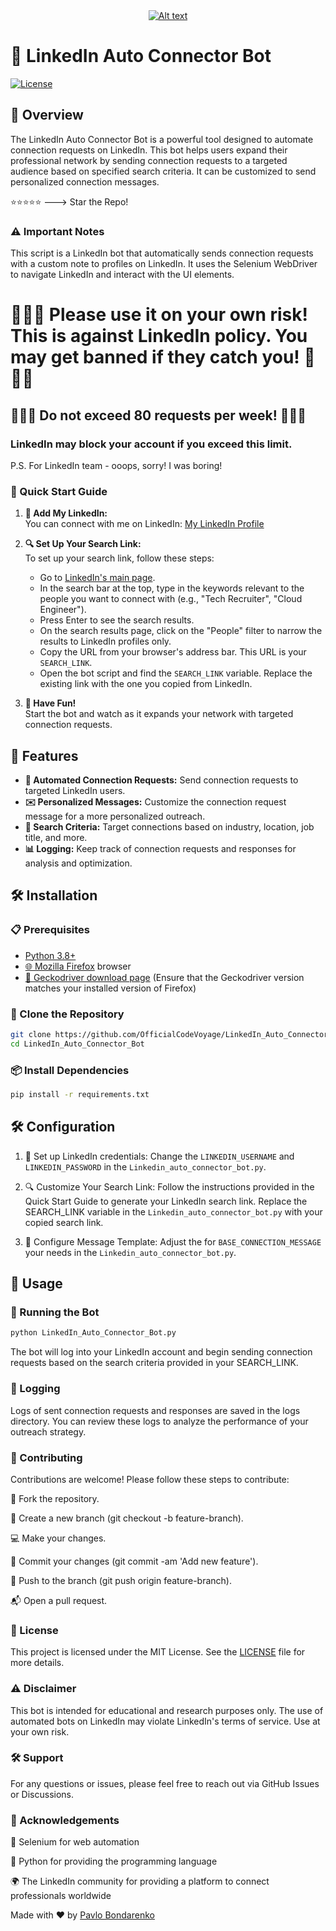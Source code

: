 <div style="text-align: center;">
    <a href="https://www.youtube.com/channel/UCk2O3jSU3_B2MMGr8wLcAdw" target="_blank" title="CodeVoyage YouTube Channel">
        <img src="banner.jpg" alt="Alt text">
    </a>
</div>

# 🤖 LinkedIn Auto Connector Bot

[![License](https://img.shields.io/badge/license-MIT-blue.svg)](LICENSE)

## 🌟 Overview

The LinkedIn Auto Connector Bot is a powerful tool designed to automate connection requests on LinkedIn. This bot helps users expand their professional network by sending connection requests to a targeted audience based on specified search criteria. It can be customized to send personalized connection messages.

:star::star::star::star::star: ---> Star the Repo!



### ⚠️ Important Notes

This script is a LinkedIn bot that automatically sends connection requests with a custom note to profiles on LinkedIn. It uses the Selenium WebDriver to navigate LinkedIn and interact with the UI elements.

# 🚨🚨🚨 Please use it on your own risk! This is against LinkedIn policy. You may get banned if they catch you! 🚨🚨🚨

## 🚨🚨🚨 **Do not exceed 80 requests per week!**  🚨🚨🚨

### LinkedIn may block your account if you exceed this limit.

P.S. For LinkedIn team - ooops, sorry! I was boring! 

### 🚀 Quick Start Guide

1. **💼 Add My LinkedIn:**  
   You can connect with me on LinkedIn: [My LinkedIn Profile](https://www.linkedin.com/in/mrbondarenko/)

2. **🔍 Set Up Your Search Link:**  
   To set up your search link, follow these steps:
   - Go to [LinkedIn's main page](https://www.linkedin.com/).
   - In the search bar at the top, type in the keywords relevant to the people you want to connect with (e.g., "Tech Recruiter", "Cloud Engineer").
   - Press Enter to see the search results.
   - On the search results page, click on the "People" filter to narrow the results to LinkedIn profiles only.
   - Copy the URL from your browser's address bar. This URL is your `SEARCH_LINK`.
   - Open the bot script and find the `SEARCH_LINK` variable. Replace the existing link with the one you copied from LinkedIn.

3. **🎉 Have Fun!**  
   Start the bot and watch as it expands your network with targeted connection requests.

## 🔧 Features

- **🤖 Automated Connection Requests:** Send connection requests to targeted LinkedIn users.
- **✉️ Personalized Messages:** Customize the connection request message for a more personalized outreach.
- **🔎 Search Criteria:** Target connections based on industry, location, job title, and more.
- **📊 Logging:** Keep track of connection requests and responses for analysis and optimization.

## 🛠 Installation

### 📋 Prerequisites

- [Python 3.8+](https://www.python.org/downloads/)
- [🌐 Mozilla Firefox](https://www.mozilla.org/en-US/firefox/new/) browser
- [🦊 Geckodriver download page](https://github.com/mozilla/geckodriver/releases) (Ensure that the Geckodriver version matches your installed version of Firefox)

### 📂 Clone the Repository

```bash
git clone https://github.com/OfficialCodeVoyage/LinkedIn_Auto_Connector_Bot.git
cd LinkedIn_Auto_Connector_Bot
```

### 📦 Install Dependencies
```bash
pip install -r requirements.txt
```

## 🛠️ Configuration

1. 🔐 Set up LinkedIn credentials:
   Change the ```LINKEDIN_USERNAME``` and ```LINKEDIN_PASSWORD``` in the ```Linkedin_auto_connector_bot.py```.

2. 🔍 Customize Your Search Link:
   Follow the instructions provided in the Quick Start Guide to generate your LinkedIn search link. Replace the SEARCH_LINK variable in the 
   ```Linkedin_auto_connector_bot.py``` with your copied search link.

3. 📝 Configure Message Template:
   Adjust the for ```BASE_CONNECTION_MESSAGE ``` your needs in the ```Linkedin_auto_connector_bot.py```.

   
## 🚀 Usage
### 🏃 Running the Bot

```bash
python LinkedIn_Auto_Connector_Bot.py
```
The bot will log into your LinkedIn account and begin sending connection requests based on the search criteria provided in your SEARCH_LINK.

### 📜 Logging
Logs of sent connection requests and responses are saved in the logs directory. You can review these logs to analyze the performance of your outreach strategy.

### 🤝 Contributing

Contributions are welcome! Please follow these steps to contribute:

🍴 Fork the repository.

🌿 Create a new branch (git checkout -b feature-branch).

💻 Make your changes.

📝 Commit your changes (git commit -am 'Add new feature').

🚀 Push to the branch (git push origin feature-branch).

📬 Open a pull request.


### 📄 License
This project is licensed under the MIT License. See the [LICENSE](LICENSE) file for more details.

### ⚠️ Disclaimer
This bot is intended for educational and research purposes only. The use of automated bots on LinkedIn may violate LinkedIn's terms of service. Use at your own risk.

### 🛠️ Support
For any questions or issues, please feel free to reach out via GitHub Issues or Discussions.

### 🙌 Acknowledgements
🤖 Selenium for web automation

🐍 Python for providing the programming language

🌍 The LinkedIn community for providing a platform to connect professionals worldwide


Made with ❤️ by [Pavlo Bondarenko](https://www.linkedin.com/in/mrbondarenko/)
